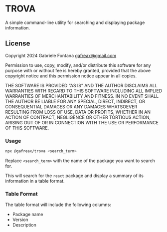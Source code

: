 # TROVA

A simple command-line utility for searching and displaying package information.


## License

Copyright 2024 Gabriele Fontana <gafreax@gmail.com>

Permission to use, copy, modify, and/or distribute this software for any purpose with or without fee is hereby granted, provided that the above copyright notice and this permission notice appear in all copies.

THE SOFTWARE IS PROVIDED “AS IS” AND THE AUTHOR DISCLAIMS ALL WARRANTIES WITH REGARD TO THIS SOFTWARE INCLUDING ALL IMPLIED WARRANTIES OF MERCHANTABILITY AND FITNESS. IN NO EVENT SHALL THE AUTHOR BE LIABLE FOR ANY SPECIAL, DIRECT, INDIRECT, OR CONSEQUENTIAL DAMAGES OR ANY DAMAGES WHATSOEVER RESULTING FROM LOSS OF USE, DATA OR PROFITS, WHETHER IN AN ACTION OF CONTRACT, NEGLIGENCE OR OTHER TORTIOUS ACTION, ARISING OUT OF OR IN CONNECTION WITH THE USE OR PERFORMANCE OF THIS SOFTWARE.


### Usage

```bash
npx @gafreax/trova <search_term>
```

Replace `<search_term>` with the name of the package you want to search for.

This will search for the `react` package and display a summary of its information in a table format.

### Table Format

The table format will include the following columns:

* Package name
* Version
* Description
